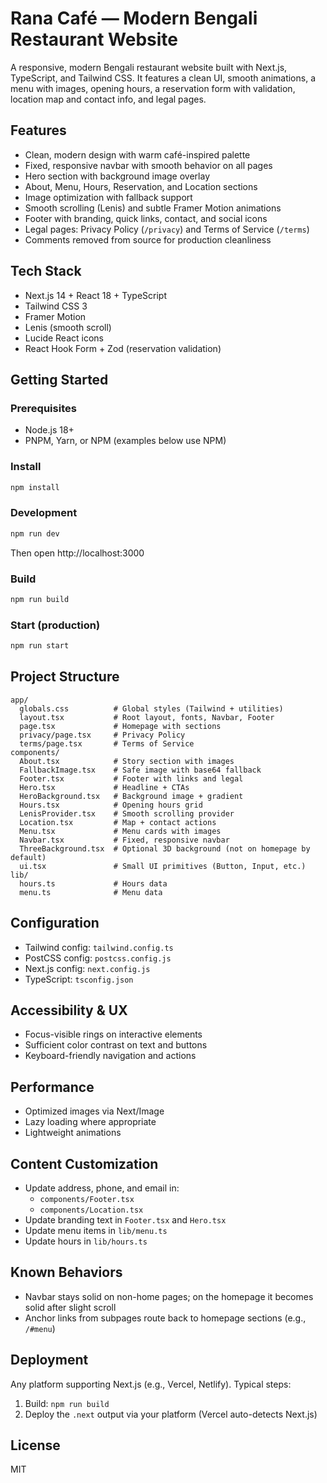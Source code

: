 # Rana Café — Modern Bengali Restaurant Website

A responsive, modern Bengali restaurant website built with Next.js, TypeScript, and Tailwind CSS. It features a clean UI, smooth animations, a menu with images, opening hours, a reservation form with validation, location map and contact info, and legal pages.

## Features
- Clean, modern design with warm café-inspired palette
- Fixed, responsive navbar with smooth behavior on all pages
- Hero section with background image overlay
- About, Menu, Hours, Reservation, and Location sections
- Image optimization with fallback support
- Smooth scrolling (Lenis) and subtle Framer Motion animations
- Footer with branding, quick links, contact, and social icons
- Legal pages: Privacy Policy (`/privacy`) and Terms of Service (`/terms`)
- Comments removed from source for production cleanliness

## Tech Stack
- Next.js 14 + React 18 + TypeScript
- Tailwind CSS 3
- Framer Motion
- Lenis (smooth scroll)
- Lucide React icons
- React Hook Form + Zod (reservation validation)

## Getting Started

### Prerequisites
- Node.js 18+
- PNPM, Yarn, or NPM (examples below use NPM)

### Install
```bash
npm install
```

### Development
```bash
npm run dev
```
Then open http://localhost:3000

### Build
```bash
npm run build
```

### Start (production)
```bash
npm run start
```

## Project Structure
```
app/
  globals.css          # Global styles (Tailwind + utilities)
  layout.tsx           # Root layout, fonts, Navbar, Footer
  page.tsx             # Homepage with sections
  privacy/page.tsx     # Privacy Policy
  terms/page.tsx       # Terms of Service
components/
  About.tsx            # Story section with images
  FallbackImage.tsx    # Safe image with base64 fallback
  Footer.tsx           # Footer with links and legal
  Hero.tsx             # Headline + CTAs
  HeroBackground.tsx   # Background image + gradient
  Hours.tsx            # Opening hours grid
  LenisProvider.tsx    # Smooth scrolling provider
  Location.tsx         # Map + contact actions
  Menu.tsx             # Menu cards with images
  Navbar.tsx           # Fixed, responsive navbar
  ThreeBackground.tsx  # Optional 3D background (not on homepage by default)
  ui.tsx               # Small UI primitives (Button, Input, etc.)
lib/
  hours.ts             # Hours data
  menu.ts              # Menu data
```

## Configuration
- Tailwind config: `tailwind.config.ts`
- PostCSS config: `postcss.config.js`
- Next.js config: `next.config.js`
- TypeScript: `tsconfig.json`

## Accessibility & UX
- Focus-visible rings on interactive elements
- Sufficient color contrast on text and buttons
- Keyboard-friendly navigation and actions

## Performance
- Optimized images via Next/Image
- Lazy loading where appropriate
- Lightweight animations

## Content Customization
- Update address, phone, and email in:
  - `components/Footer.tsx`
  - `components/Location.tsx`
- Update branding text in `Footer.tsx` and `Hero.tsx`
- Update menu items in `lib/menu.ts`
- Update hours in `lib/hours.ts`

## Known Behaviors
- Navbar stays solid on non-home pages; on the homepage it becomes solid after slight scroll
- Anchor links from subpages route back to homepage sections (e.g., `/#menu`)

## Deployment
Any platform supporting Next.js (e.g., Vercel, Netlify). Typical steps:
1. Build: `npm run build`
2. Deploy the `.next` output via your platform (Vercel auto-detects Next.js)

## License
MIT
